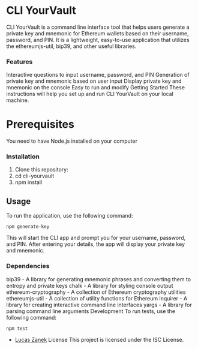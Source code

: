 # CLI YourVault

CLI YourVault is a command line interface tool that helps users generate a private key and mnemonic for Ethereum wallets based on their username, password, and PIN. It is a lightweight, easy-to-use application that utilizes the ethereumjs-util, bip39, and other useful libraries.

### Features

Interactive questions to input username, password, and PIN
Generation of private key and mnemonic based on user input
Display private key and mnemonic on the console
Easy to run and modify
Getting Started
These instructions will help you set up and run CLI YourVault on your local machine.

# Prerequisites

You need to have Node.js installed on your computer

### Installation

1. Clone this repository:
2. cd cli-yourvault
3. npm install

## Usage

To run the application, use the following command:

`npm generate-key`

This will start the CLI app and prompt you for your username, password, and PIN. After entering your details, the app will display your private key and mnemonic.

### Dependencies

bip39 - A library for generating mnemonic phrases and converting them to entropy and private keys
chalk - A library for styling console output
ethereum-cryptography - A collection of Ethereum cryptography utilities
ethereumjs-util - A collection of utility functions for Ethereum
inquirer - A library for creating interactive command line interfaces
yargs - A library for parsing command line arguments
Development
To run tests, use the following command:

`npm test`

- [Lucas Zanek](https://github.com/LucasZNK)
  License
  This project is licensed under the ISC License.
